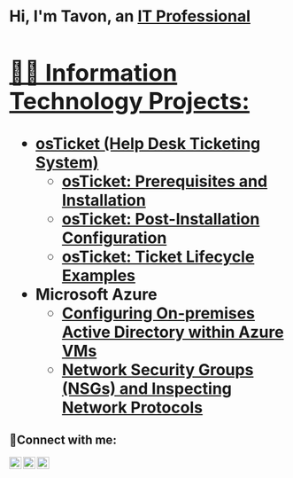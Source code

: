 <h1>Hi, I'm Tavon, an <a href="https://www.linkedin.com/in/tavon-benberry-54a9bb168">IT Professional

<h2>👨‍💻 Information Technology Projects:</h2>

- <b>osTicket (Help Desk Ticketing System)</b>
  - [osTicket: Prerequisites and Installation](https://github.com/tbenberry21/osticket-prereqs)
  - [osTicket: Post-Installation Configuration](https://github.com/tbenberry21/post-install-config)
  - [osTicket: Ticket Lifecycle Examples](https://github.com/tbenberry21/ticket-lifecycle)
- <b>Microsoft Azure</b>
  - [Configuring On-premises Active Directory within Azure VMs](https://github.com/tbenberry21/configure-ad)
  - [Network Security Groups (NSGs) and Inspecting Network Protocols](https://github.com/tbenberry21/azure-network-protocols)

<h2>🤳Connect with me:</h2>

[<img align="left" alt="Josh | Twitter" width="22px" src="https://cdn.jsdelivr.net/npm/simple-icons@v3/icons/twitter.svg" />][twitter]
[<img align="left" alt="Josh | LinkedIn" width="22px" src="https://cdn.jsdelivr.net/npm/simple-icons@v3/icons/linkedin.svg" />][linkedin]
[<img align="left" alt="Josh | Instagram" width="22px" src="https://cdn.jsdelivr.net/npm/simple-icons@v3/icons/instagram.svg" />][instagram]

[twitter]: https://twitter.com/Josh
[instagram]: https://www.instagram.com/Josh
[linkedin]: https://linkedin.com/in/Josh
